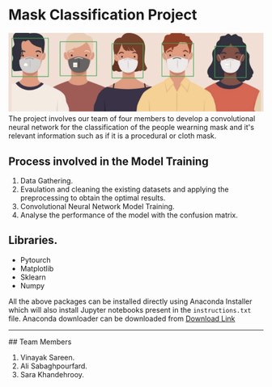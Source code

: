 # Mask Classification Project
<img src = "banner.png" />
The project involves our team of four members to develop a convolutional neural network for the classification of the people wearning mask and it's relevant information such as if it is a procedural or cloth mask. 


## Process involved in the Model Training
1. Data Gathering. 
2. Evaulation and cleaning the existing datasets and applying the preprocessing to obtain the optimal results.
3. Convolutional Neural Network Model Training.
4. Analyse the performance of the model with the confusion matrix. 

## Libraries. 
<ul>
    <li> Pytourch </li>
    <li> Matplotlib </li>
    <li> Sklearn </li>
    <li> Numpy</li>
</ul>

All the above packages can be installed directly using Anaconda Installer which will also install Jupyter notebooks present in the ```instructions.txt``` file. Anaconda downloader can be downloaded from [Download Link](https://www.anaconda.com/distribution/)

<hr/>
## Team Members
<ol>
    <li> Vinayak Sareen.</li>
    <li> Ali Sabaghpourfard.</li>
    <li> Sara Khandehrooy.</li>

</ol>